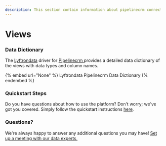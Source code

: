 ```yaml
---
description: This section contain information about pipelinecrm connector views information
---
```


# Views

### Data Dictionary

The [Lyftrondata](https://www.lyftrondata.com/) driver for [Pipelinecrm](None/)[ ](https://www.lyftrondata.com/integration/pipelinecrm/)provides a detailed data dictionary of the views with data types and column names.

{% embed url="None" %}
Lyftrondata Pipelinecrm Data Dictionary
{% endembed %}

### Quickstart Steps

Do you have questions about how to use the platform? Don't worry; we've got you covered. Simply follow the quickstart instructions [here](../README.md).

### Questions? <a href="#questions" id="questions"></a>

We're always happy to answer any additional questions you may have! [Set up a meeting with our data experts.](https://www.lyftrondata.com/book-a-meeting/)


